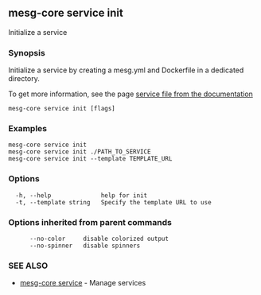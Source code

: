 ## mesg-core service init

Initialize a service

### Synopsis

Initialize a service by creating a mesg.yml and Dockerfile in a dedicated directory.
	
To get more information, see the page [service file from the documentation](https://docs.mesg.com/guide/service/service-file.html)

```
mesg-core service init [flags]
```

### Examples

```
mesg-core service init
mesg-core service init ./PATH_TO_SERVICE
mesg-core service init --template TEMPLATE_URL
```

### Options

```
  -h, --help              help for init
  -t, --template string   Specify the template URL to use
```

### Options inherited from parent commands

```
      --no-color     disable colorized output
      --no-spinner   disable spinners
```

### SEE ALSO

* [mesg-core service](mesg-core_service.md)	 - Manage services

